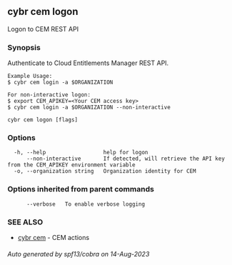 ## cybr cem logon

Logon to CEM REST API

### Synopsis

Authenticate to Cloud Entitlements Manager REST API.
	
	Example Usage:
	$ cybr cem login -a $ORGANIZATION
	
	For non-interactive logon:
	$ export CEM_APIKEY=<Your CEM access key>
	$ cybr cem login -a $ORGANIZATION --non-interactive

```
cybr cem logon [flags]
```

### Options

```
  -h, --help                  help for logon
      --non-interactive       If detected, will retrieve the API key from the CEM_APIKEY environment variable
  -o, --organization string   Organization identity for CEM
```

### Options inherited from parent commands

```
      --verbose   To enable verbose logging
```

### SEE ALSO

* [cybr cem](cybr_cem.md)	 - CEM actions

###### Auto generated by spf13/cobra on 14-Aug-2023
